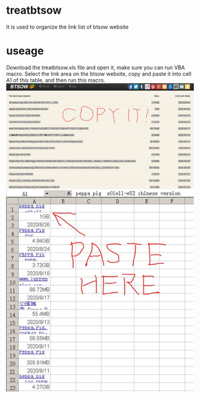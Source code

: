 # treatbtsow
It is used to organize the link list of btsow website
# useage
Download the treatbtsow.xls file and open it, make sure you can run VBA macro.
Select the link area on the btsow website, copy and paste it into cell A1 of this table, and then run this macro.
![image](https://github.com/dawnhawk1/treatbtsow/blob/master/step1.JPG)
![image](https://github.com/dawnhawk1/treatbtsow/blob/master/step2.JPG)
